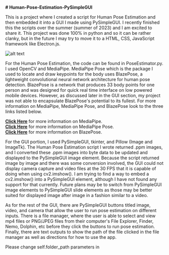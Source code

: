 **# Human-Pose-Estimation-PySimpleGUI**  

This is a project where I created a script for Human Pose Estimation and then embedded it into a GUI I made using PySimpleGUI. I recently finished this the scripts over the summer (summer of 2023) and I am excited to share it.
This project was done 100% in python and so it can be rather clanky, but in the future I may try to move it to a HTML, CSS, JavaScript framework like Electron.js. 

![alt text](https://github.com/[username]/[reponame]/blob/[branch]/image.jpg?raw=true)

For the Human Pose Estimation, the code can be found in PoseEstimator.py. I used OpenCV and MediaPipe. MediaPipe Pose which is the package I used to locate and draw keypoints for the body uses BlazePose, a lightweight convolutional neural network architecture for human pose detection. BlazePose is a network that produces 33 body points for one person and was designed for quick real time interface on low powered mobile devices. However, as discussed later in the GUI section, my project was not able to encapsulate BlazePose's potential to its fullest. For more information on MediaPipe, MediaPipe Pose, and BlazePose look to the three links listed below.

[**Click Here**](https://github.com/google/mediapipe) for more information on MediaPipe.  
[**Click Here**](https://github.com/google/mediapipe/blob/master/docs/solutions/pose.md) for more information on MediaPipe Pose.  
[**Click Here**](https://ai.googleblog.com/2020/08/on-device-real-time-body-pose-tracking.html) for more information on BlazePose.  

For the GUI portion, I used PySimpleGUI, tkinter, and Pillow (Image and ImageTk). The Human Pose Estimation script I wrote returned .ppm images, and I converted these .ppm images into byte data to be updated and displayed to the PySimpleGUI image element. Because the script returned image by image and there was some conversion involved, the GUI could not display camera capture and video files at the 30 FPS that it is capable of doing when using cv2.imshow(). I am trying to find a way to embed a cv2.imshow() into a PySimpleGUI element, although I have not found any support for that currently. Future plans may be to switch from PySimpleGUI image elements to PySimpleGUI slide elements as those may be better suited for displayed image after image in a fashion similar to a video.

As for the rest of the GUI, there are PySimpleGUI buttons titled image, video, and camera that allow the user to run pose estimation on different inputs. There is a file manager, where the user is able to select and view mp4 files or PNG/JPEG files from their computer's File Explorer, Finder, Nemo, Dolphin, etc before they click the buttons to run pose estimation. Finally, there are text outputs to show the path of the file clicked in the file manager as well as directions for how to use the app.

Please change self.folder_path parameters in 
